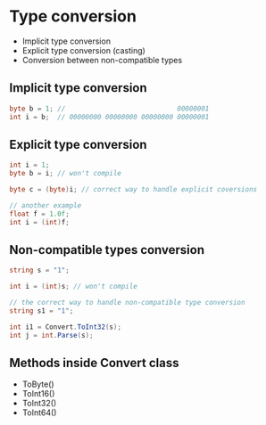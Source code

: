 # Type conversion
- Implicit type conversion
- Explicit type conversion (casting)
- Conversion between non-compatible types

## Implicit type conversion

````csharp
byte b = 1; //                            00000001
int i = b;  // 00000000 00000000 00000000 00000001
````

## Explicit type conversion

````csharp
int i = 1;
byte b = i; // won't compile

byte c = (byte)i; // correct way to handle explicit coversions

// another example
float f = 1.0f;
int i = (int)f;

````

## Non-compatible types conversion

````csharp
string s = "1";

int i = (int)s; // won't compile

// the correct way to handle non-compatible type conversion
string s1 = "1";

int i1 = Convert.ToInt32(s);
int j = int.Parse(s);

````

## Methods inside Convert class
- ToByte()
- ToInt16()
- ToInt32()
- ToInt64()